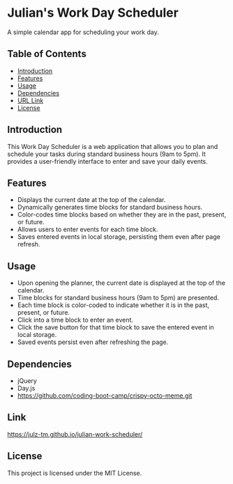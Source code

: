 # Julian's Work Day Scheduler

A simple calendar app for scheduling your work day.

## Table of Contents

- [Introduction](#introduction)
- [Features](#features)
- [Usage](#usage)
- [Dependencies](#dependencies)
- [URL Link](#link)
- [License](#license)

## Introduction

This Work Day Scheduler is a web application that allows you to plan and schedule your tasks during standard business hours (9am to 5pm). It provides a user-friendly interface to enter and save your daily events.

## Features

- Displays the current date at the top of the calendar.
- Dynamically generates time blocks for standard business hours.
- Color-codes time blocks based on whether they are in the past, present, or future.
- Allows users to enter events for each time block.
- Saves entered events in local storage, persisting them even after page refresh.

## Usage
- Upon opening the planner, the current date is displayed at the top of the calendar.
- Time blocks for standard business hours (9am to 5pm) are presented.
- Each time block is color-coded to indicate whether it is in the past, present, or future.
- Click into a time block to enter an event.
- Click the save button for that time block to save the entered event in local storage.
- Saved events persist even after refreshing the page.

## Dependencies
- jQuery
- Day.js
- https://github.com/coding-boot-camp/crispy-octo-meme.git

## Link
https://julz-tm.github.io/julian-work-scheduler/

## License
This project is licensed under the MIT License.
